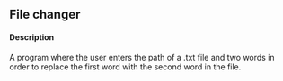 ## File changer
#### Description
A program where the user enters the path of a .txt file and two words in order to replace the first word with the second word in the file. 
